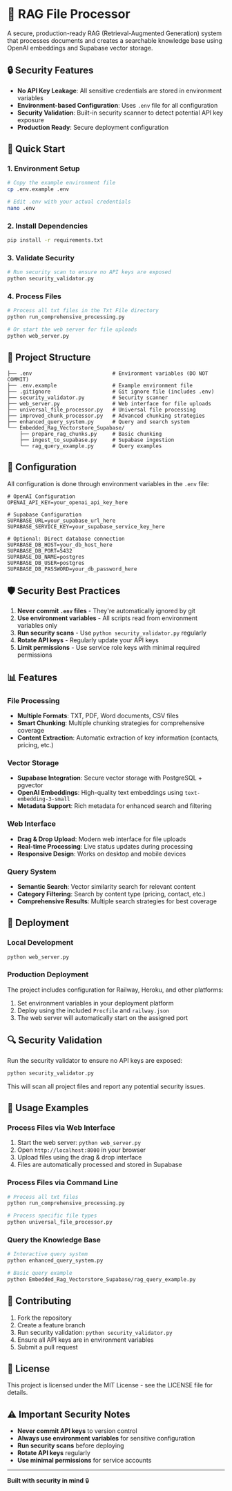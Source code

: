 # 🧠 RAG File Processor

A secure, production-ready RAG (Retrieval-Augmented Generation) system that processes documents and creates a searchable knowledge base using OpenAI embeddings and Supabase vector storage.

## 🔒 Security Features

- **No API Key Leakage**: All sensitive credentials are stored in environment variables
- **Environment-based Configuration**: Uses `.env` file for all configuration
- **Security Validation**: Built-in security scanner to detect potential API key exposure
- **Production Ready**: Secure deployment configuration

## 🚀 Quick Start

### 1. Environment Setup

```bash
# Copy the example environment file
cp .env.example .env

# Edit .env with your actual credentials
nano .env
```

### 2. Install Dependencies

```bash
pip install -r requirements.txt
```

### 3. Validate Security

```bash
# Run security scan to ensure no API keys are exposed
python security_validator.py
```

### 4. Process Files

```bash
# Process all txt files in the Txt File directory
python run_comprehensive_processing.py

# Or start the web server for file uploads
python web_server.py
```

## 📁 Project Structure

```
├── .env                          # Environment variables (DO NOT COMMIT)
├── .env.example                  # Example environment file
├── .gitignore                    # Git ignore file (includes .env)
├── security_validator.py         # Security scanner
├── web_server.py                 # Web interface for file uploads
├── universal_file_processor.py   # Universal file processing
├── improved_chunk_processor.py   # Advanced chunking strategies
├── enhanced_query_system.py      # Query and search system
└── Embedded_Rag_Vectorstore_Supabase/
    ├── prepare_rag_chunks.py     # Basic chunking
    ├── ingest_to_supabase.py     # Supabase ingestion
    └── rag_query_example.py      # Query examples
```

## 🔧 Configuration

All configuration is done through environment variables in the `.env` file:

```env
# OpenAI Configuration
OPENAI_API_KEY=your_openai_api_key_here

# Supabase Configuration
SUPABASE_URL=your_supabase_url_here
SUPABASE_SERVICE_KEY=your_supabase_service_key_here

# Optional: Direct database connection
SUPABASE_DB_HOST=your_db_host_here
SUPABASE_DB_PORT=5432
SUPABASE_DB_NAME=postgres
SUPABASE_DB_USER=postgres
SUPABASE_DB_PASSWORD=your_db_password_here
```

## 🛡️ Security Best Practices

1. **Never commit `.env` files** - They're automatically ignored by git
2. **Use environment variables** - All scripts read from environment variables only
3. **Run security scans** - Use `python security_validator.py` regularly
4. **Rotate API keys** - Regularly update your API keys
5. **Limit permissions** - Use service role keys with minimal required permissions

## 📊 Features

### File Processing
- **Multiple Formats**: TXT, PDF, Word documents, CSV files
- **Smart Chunking**: Multiple chunking strategies for comprehensive coverage
- **Content Extraction**: Automatic extraction of key information (contacts, pricing, etc.)

### Vector Storage
- **Supabase Integration**: Secure vector storage with PostgreSQL + pgvector
- **OpenAI Embeddings**: High-quality text embeddings using `text-embedding-3-small`
- **Metadata Support**: Rich metadata for enhanced search and filtering

### Web Interface
- **Drag & Drop Upload**: Modern web interface for file uploads
- **Real-time Processing**: Live status updates during processing
- **Responsive Design**: Works on desktop and mobile devices

### Query System
- **Semantic Search**: Vector similarity search for relevant content
- **Category Filtering**: Search by content type (pricing, contact, etc.)
- **Comprehensive Results**: Multiple search strategies for best coverage

## 🚀 Deployment

### Local Development
```bash
python web_server.py
```

### Production Deployment
The project includes configuration for Railway, Heroku, and other platforms:

1. Set environment variables in your deployment platform
2. Deploy using the included `Procfile` and `railway.json`
3. The web server will automatically start on the assigned port

## 🔍 Security Validation

Run the security validator to ensure no API keys are exposed:

```bash
python security_validator.py
```

This will scan all project files and report any potential security issues.

## 📝 Usage Examples

### Process Files via Web Interface
1. Start the web server: `python web_server.py`
2. Open `http://localhost:8000` in your browser
3. Upload files using the drag & drop interface
4. Files are automatically processed and stored in Supabase

### Process Files via Command Line
```bash
# Process all txt files
python run_comprehensive_processing.py

# Process specific file types
python universal_file_processor.py
```

### Query the Knowledge Base
```bash
# Interactive query system
python enhanced_query_system.py

# Basic query example
python Embedded_Rag_Vectorstore_Supabase/rag_query_example.py
```

## 🤝 Contributing

1. Fork the repository
2. Create a feature branch
3. Run security validation: `python security_validator.py`
4. Ensure all API keys are in environment variables
5. Submit a pull request

## 📄 License

This project is licensed under the MIT License - see the LICENSE file for details.

## ⚠️ Important Security Notes

- **Never commit API keys** to version control
- **Always use environment variables** for sensitive configuration
- **Run security scans** before deploying
- **Rotate API keys** regularly
- **Use minimal permissions** for service accounts

---

**Built with security in mind** 🔒